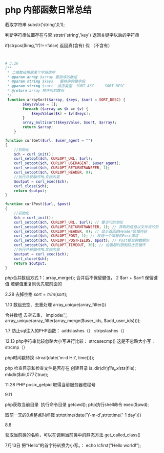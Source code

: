 
# php 内部函数日常总结



截取字符串 substr('string',0,1);
 

判断字符串位置存在与否
strstr('string','key') 返回关键字以后的字符串

if(strpos($img,'1')!==false)  返回真(含有) 假 （不含有）
 

```php


# 3.28
/**
 * 二维数组根据某个字段排序
 * @param array $array 要排序的数组
 * @param string $keys   要排序的键字段
 * @param string $sort  排序类型  SORT_ASC     SORT_DESC 
 * @return array 排序后的数组
 */
 function arraySort($array, $keys, $sort = SORT_DESC) {
        $keysValue = [];
        foreach ($array as $k => $v) {
            $keysValue[$k] = $v[$keys];
        }
        array_multisort($keysValue, $sort, $array);
        return $array;
    }  

function curlGet($url, $user_agent = "")
{
    //初始化
    $ch = curl_init();
    curl_setopt($ch, CURLOPT_URL, $url);
    curl_setopt($ch, CURLOPT_USERAGENT, $user_agent);
    curl_setopt($ch, CURLOPT_RETURNTRANSFER, 1);
    curl_setopt($ch, CURLOPT_HEADER, 0);
    //执行并获取HTML文档内容
    $output = curl_exec($ch);
    curl_close($ch);
    return $output;
}

function curlPost($url, $post)
{
    //初始化
    $ch = curl_init();
    curl_setopt($ch, CURLOPT_URL, $url); // 要访问的地址
    curl_setopt($ch, CURLOPT_RETURNTRANSFER, 1); // 获取的信息以文件流的形式返回
    curl_setopt($ch, CURLOPT_HEADER, 0); // 显示返回的Header区域内容
    curl_setopt($ch, CURLOPT_POST, 1); // 发送一个常规的Post请求
    curl_setopt($ch, CURLOPT_POSTFIELDS, $post); // Post提交的数据包
    curl_setopt($ch, CURLOPT_TIMEOUT, 30); // 设置超时限制防止死循环
    //执行并获取HTML文档内容
    $output = curl_exec($ch);
    curl_close($ch);
    return $output;
}


```


php合并数组方式 
1：array_merge();  合并后不保留健值，
2 $arr + $arr1  保留键值 若健值重复则优先取前面的


2.28
去掉空格
$sort = trim($sort);


1.10
数组去空、去重处理
array_unique(array_filter())

合并数组 去空去重，
implode(',', array_unique(array_filter(array_merge($user_ids, $add_user_ids))));

1.7
防止sql注入的PHP函数：
addslashes（）
stripslashes（）

12.13
php字符串比较忽略大小写进行比较：
  strcasecmp()
这是不忽略大小写：strcmp（）

php时间戳转换
 strval(date('m-d H:i', time()));

 php 检查目录和检查文件是否存在 创建目录
 is_dir($dir)
 file_exists($file);
 mkdir($dir,0777,true);
          
 

11.28
PHP posix_getpid 取得当前服务器进程号

9.11
   
php获取当前目录  执行命令目录
    getcwd();
php执行shell命令
  exec($pwd);


取前一天的0点整点时间戳
 strtotime(date('Y-m-d',strtotime('-1 day')))


8.8
 
获取当前类的名称，可以在调用当前类中的静态方法
get_called_class()


7月13日
把“Hello”的首字符转换为小写。：
echo lcfirst("Hello world!");


